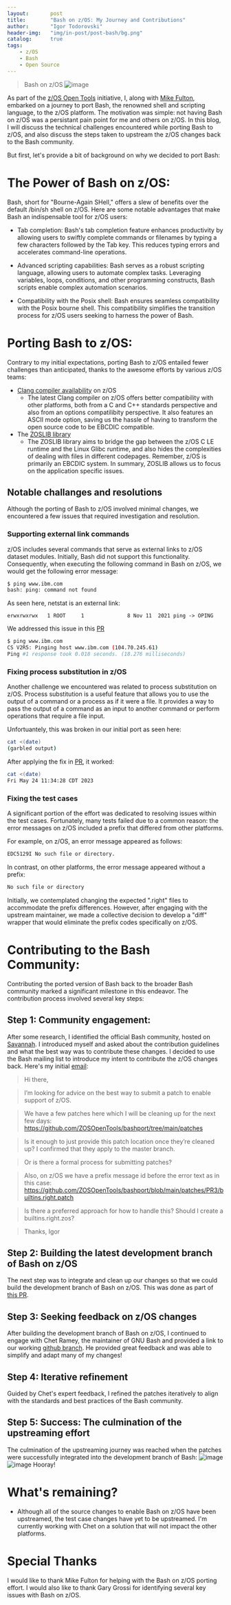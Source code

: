 ```yaml
---
layout:       post
title:        "Bash on z/OS: My Journey and Contributions"
author:       "Igor Todorovski"
header-img:   "img/in-post/post-bash/bg.png"
catalog:      true
tags:
    - z/OS
    - Bash
    - Open Source
---
```


> Bash on z/OS
![image](https://upload.wikimedia.org/wikipedia/commons/8/82/Gnu-bash-logo.svg)

As part of the [z/OS Open Tools](https://github.com/ZOSOpenTools) initiative, I, along with [Mike Fulton](https://makingdeveloperslivesbetter.wordpress.com), embarked on a journey to port Bash, the renowned shell and scripting language, to the z/OS platform. The motivation was simple: not having Bash on z/OS was a persistant pain point for me and others on z/OS. In this blog, I will discuss the technical challenges encountered while porting Bash to z/OS, and also discuss the steps taken to upstream the z/OS changes back to the Bash community.

But first, let's provide a bit of background on why we decided to port Bash:

# The Power of Bash on z/OS:
Bash, short for "Bourne-Again SHell," offers a slew of benefits over the default /bin/sh shell on z/OS. Here are some notable advantages that make Bash an indispensable tool for z/OS users:

* Tab completion: Bash's tab completion feature enhances productivity by allowing users to swiftly complete commands or filenames by typing a few characters followed by the Tab key. This reduces typing errors and accelerates command-line operations.

* Advanced scripting capabilities: Bash serves as a robust scripting language, allowing users to automate complex tasks. Leveraging variables, loops, conditions, and other programming constructs, Bash scripts enable complex automation scenarios.

* Compatibility with the Posix shell: Bash ensures seamless compatibility with the Posix bourne shell. This compatibility simplifies the transition process for z/OS users seeking to harness the power of Bash.

# Porting Bash to z/OS:
Contrary to my initial expectations, porting Bash to z/OS entailed fewer challenges than anticipated, thanks to the awesome efforts by various z/OS teams:

* [Clang compiler availability](https://www.ibm.com/docs/en/open-xl-c-cpp-zos/1.1?topic=new-llvm-clang-infrastructure) on z/OS
  * The latest Clang compiler on z/OS offers better compatibility with other platforms, both from a C and C++ standards perspective and also from an options compatilibity perspective. It also features an ASCII mode option, saving us the hassle of having to transform the open source code to be EBCDIC compatible.
* The [ZOSLIB library](https://github.com/ibmruntimes/zoslib)
  * The ZOSLIB library aims to bridge the gap between the z/OS C LE runtime and the Linux Glibc runtime, and also hides the complexities of dealing with files in different codepages. Remember, z/OS is primarily an EBCDIC system. In summary, ZOSLIB allows us to focus on the application specific issues.

## Notable challanges and resolutions
Although the porting of Bash to z/OS involved minimal changes, we encountered a few issues that required investigation and resolution.

### Supporting external link commands
z/OS includes several commands that serve as external links to z/OS dataset modules. Initially, Bash did not support this functionality. Consequently, when executing the following command in Bash on z/OS, we would get the following error message:

```bash
$ ping www.ibm.com
bash: ping: command not found
```
As seen here, netstat is an external link:
```
erwxrwxrwx   1 ROOT     1              8 Nov 11  2021 ping -> OPING
```
We addressed this issue in this [PR](https://github.com/ZOSOpenTools/bashport/pull/53)

```bash
$ ping www.ibm.com
CS V2R5: Pinging host www.ibm.com (104.70.245.61)
Ping #1 response took 0.018 seconds. (18.276 milliseconds)
```

### Fixing process substitution in z/OS
Another challenge we encountered was related to process substitution on z/OS. 
Process substitution is a useful feature that allows you to use the output of a command or a process as if it were a file. It provides a way to pass the output of a command as an input to another command or perform operations that require a file input.

Unfortuantely, this was broken in our initial port as seen here:

```bash
cat <(date)
(garbled output)
```

After applying the fix in [PR](https://github.com/ZOSOpenTools/bashport/pull/60/files), it worked:
```bash
cat <(date)
Fri May 24 11:34:28 CDT 2023
```

### Fixing the test cases
A significant portion of the effort was dedicated to resolving issues within the test cases. Fortunately, many tests failed due to a common reason: the error messages on z/OS included a prefix that differed from other platforms.

For example, on z/OS, an error message appeared as follows:

```bash
EDC5129I No such file or directory.
```

In contrast, on other platforms, the error message appeared without a prefix:

```bash
No such file or directory
```

Initially, we contemplated changing the expected ".right" files to accommodate the prefix differences. However, after engaging with the upstream maintainer, we made a collective decision to develop a "diff" wrapper that would eliminate the prefix codes specifically on z/OS.

# Contributing to the Bash Community:
Contributing the ported version of Bash back to the broader Bash community marked a significant milestone in this endeavor. The contribution process involved several key steps:

## Step 1: Community engagement: 
After some research, I identified the official Bash community, hosted on [Savannah](https://savannah.gnu.org/projects/bash/). I introduced myself and asked about the contribution guidelines and what the best way was to contribute these changes. I decided to use the Bash mailing list to introduce my intent to contribute the z/OS changes back. Here's my initial [email](https://lists.gnu.org/archive/html/bug-bash/2023-05/msg00048.html):
> Hi there,

> I’m looking for advice on the best way to submit a patch to enable support of 
z/OS.

> We have a few patches here which I will be cleaning up for the next few days: 
https://github.com/ZOSOpenTools/bashport/tree/main/patches

> Is it enough to just provide this patch location once they’re cleaned up? I 
confirmed that they apply to the master branch.

> Or is there a formal process for submitting patches?

> Also, on z/OS we have a prefix message id before the error text as in this 
case: 
https://github.com/ZOSOpenTools/bashport/blob/main/patches/PR3/builtins.right.patch

> Is there a preferred approach for how to handle this? Should I create a 
builtins.right.zos?

> Thanks,
Igor


## Step 2: Building the latest development branch of Bash on z/OS
The next step was to integrate and clean up our changes so that we could build the development branch of Bash on z/OS. This was done as part of [this PR](https://github.com/ZOSOpenTools/bashport/pull/62).

## Step 3: Seeking feedback on z/OS changes
After building the development branch of Bash on z/OS, I continued to engage with Chet Ramey, the maintainer of GNU Bash and provided a link to our working [github branch](https://github.com/ZOSOpenTools/bashport/tree/enable_git). He provided great feedback and was able to simplify and adapt many of my changes!

## Step 4: Iterative refinement
Guided by Chet's expert feedback, I refined the patches iteratively to align with the standards and best practices of the Bash community.

## Step 5: Success: The culmination of the upstreaming effort
The culmination of the upstreaming journey was reached when the patches were successfully integrated into the development branch of Bash:
![image](/blog/img/in-post/post-bash/patch1.png)
![image](/blog/img/in-post/post-bash/patch2.png)
Hooray!

# What's remaining?
* Although all of the source changes to enable Bash on z/OS have been upstreamed, the test case changes have yet to be upstreamed. I'm currently working with Chet on a solution that will not impact the other platforms.

# Special Thanks
I would like to thank Mike Fulton for helping with the Bash on z/OS porting effort.
I would also like to thank Gary Grossi for identifying several key issues with Bash on z/OS.
